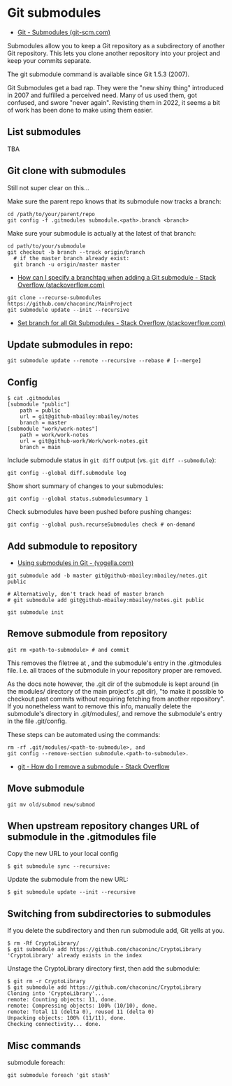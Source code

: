 # Git submodules

- [Git - Submodules (git-scm.com)](https://git-scm.com/book/en/v2/Git-Tools-Submodules)

Submodules allow you to keep a Git repository as a subdirectory of another Git
repository. This lets you clone another repository into your project and keep
your commits separate.

The git submodule command is available since Git 1.5.3 (2007).

Git Submodules get a bad rap. They were the "new shiny thing" introduced in
2007 and fulfilled a perceived need. Many of us used them, got confused, and
swore "never again". Revisting them in 2022, it seems a bit of work has been
done to make using them easier.

## List submodules

TBA

## Git clone with submodules

Still not super clear on this...

Make sure the parent repo knows that its submodule now tracks a branch:

```shell
cd /path/to/your/parent/repo
git config -f .gitmodules submodule.<path>.branch <branch>
```

Make sure your submodule is actually at the latest of that branch:

```shell
cd path/to/your/submodule
git checkout -b branch --track origin/branch
  # if the master branch already exist:
  git branch -u origin/master master
```

- [How can I specify a branchtag when adding a Git submodule - Stack Overflow (stackoverflow.com)](https://stackoverflow.com/questions/1777854/how-can-i-specify-a-branch-tag-when-adding-a-git-submodule/18799234#18799234)



```shell
git clone --recurse-submodules https://github.com/chaconinc/MainProject
git submodule update --init --recursive
```
- [Set branch for all Git Submodules - Stack Overflow (stackoverflow.com)](https://stackoverflow.com/questions/27927023/set-branch-for-all-git-submodules/55885186#55885186)

## Update submodules in repo:

    git submodule update --remote --recursive --rebase # [--merge]

## Config

    $ cat .gitmodules
    [submodule "public"]
        path = public
        url = git@github-mbailey:mbailey/notes
        branch = master
    [submodule "work/work-notes"]
        path = work/work-notes
        url = git@github-work/Work/work-notes.git
        branch = main

Include submodule status in `git diff` output (vs. `git diff --submodule`):

    git config --global diff.submodule log

Show short summary of changes to your submodules:

    git config --global status.submodulesummary 1

Check submodules have been pushed before pushing changes:

    git config --global push.recurseSubmodules check # on-demand


## Add submodule to repository

- [Using submodules in Git - (vogella.com)](https://www.vogella.com/tutorials/GitSubmodules/article.html#submodules_trackbranch)

```shell
git submodule add -b master git@github-mbailey:mbailey/notes.git public

# Alternatively, don't track head of master branch
# git submodule add git@github-mbailey:mbailey/notes.git public

git submodule init
```

## Remove submodule from repository

```
git rm <path-to-submodule> # and commit
```

This removes the filetree at <path-to-submodule>, and the submodule's entry
in the .gitmodules file. I.e. all traces of the submodule in your repository
proper are removed.

As the docs note however, the .git dir of the submodule is kept around (in
the modules/ directory of the main project's .git dir), "to make it possible
to checkout past commits without requiring fetching from another repository".
If you nonetheless want to remove this info, manually delete the submodule's
directory in .git/modules/, and remove the submodule's entry in the file
.git/config.


These steps can be automated using the commands:

```
rm -rf .git/modules/<path-to-submodule>, and
git config --remove-section submodule.<path-to-submodule>.
```

 - [git - How do I remove a submodule - Stack Overflow](https://stackoverflow.com/questions/1260748/how-do-i-remove-a-submodule)

## Move submodule

    git mv old/submod new/submod

## When upstream repository changes URL of submodule in the .gitmodules file

Copy the new URL to your local config

    $ git submodule sync --recursive:

Update the submodule from the new URL:

    $ git submodule update --init --recursive

## Switching from subdirectories to submodules

If you delete the subdirectory and then run submodule add, Git yells at you.

    $ rm -Rf CryptoLibrary/
    $ git submodule add https://github.com/chaconinc/CryptoLibrary
    'CryptoLibrary' already exists in the index

Unstage the CryptoLibrary directory first, then add the submodule:

    $ git rm -r CryptoLibrary
    $ git submodule add https://github.com/chaconinc/CryptoLibrary
    Cloning into 'CryptoLibrary'...
    remote: Counting objects: 11, done.
    remote: Compressing objects: 100% (10/10), done.
    remote: Total 11 (delta 0), reused 11 (delta 0)
    Unpacking objects: 100% (11/11), done.
    Checking connectivity... done.

## Misc commands

submodule foreach:

    git submodule foreach 'git stash'
